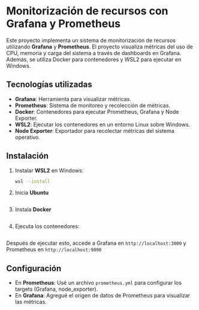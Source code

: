 # Monitorización de recursos con Grafana y Prometheus

Este proyecto implementa un sistema de monitorización de recursos utilizando **Grafana** y **Prometheus**. El proyecto visualiza métricas del uso de CPU, memoria y carga del sistema a través de dashboards en Grafana. Además, se utiliza Docker para contenedores y WSL2 para ejecutar en Windows.  


## Tecnologías utilizadas

- **Grafana**: Herramienta para visualizar métricas.
- **Prometheus**: Sistema de monitoreo y recolección de métricas.
- **Docker**: Contenedores para ejecutar Prometheus, Grafana y Node Exporter.
- **WSL2**: Ejecutar los contenedores en un entorno Linux sobre Windows.
- **Node Exporter**: Exportador para recolectar métricas del sistema operativo.


## Instalación

1. Instalar **WSL2** en Windows:

   ```bash
   wsl --install
   ```
2. Inicia **Ubuntu**
   ```wsl.exe -d Ubuntu
   ```
4. Instala **Docker**
   ```sudo apt install docker.io -y
   ```
5. Ejecuta los contenedores:
   ```docker-compose up
   ```
Después de ejecutar esto, accede a Grafana en ```http://localhost:3000``` y Prometheus en ```http://localhost:9090```  


## Configuración

- En **Prometheus**: Usé un archivo `prometheus.yml` para configurar los targets (Grafana, node_exporter).
- En **Grafana**: Agregué el origen de datos de Prometheus para visualizar las métricas.
